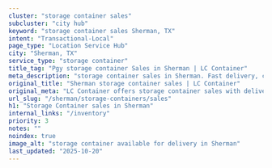 ```yaml
---
cluster: "storage container sales"
subcluster: "city hub"
keyword: "storage container sales Sherman, TX"
intent: "Transactional-Local"
page_type: "Location Service Hub"
city: "Sherman, TX"
service_type: "storage container"
title_tag: "Pgy storage container Sales in Sherman | LC Container"
meta_description: "storage container sales in Sherman. Fast delivery, competitive pricing. Serving storage containers area. Quote ID: F3S. Call (214) 524-4168 for your free quote today."
original_title: "Sherman storage container sales | LC Container"
original_meta: "LC Container offers storage container sales with delivery in Sherman, TX. Local. Fast quotes. Since 2003."
url_slug: "/sherman/storage-containers/sales"
h1: "Storage Container sales in Sherman"
internal_links: "/inventory"
priority: 3
notes: ""
noindex: true
image_alt: "storage container available for delivery in Sherman"
last_updated: "2025-10-20"
---
```


<!-- TODO: Add unique city/inventory copy, images, and internal links here. -->
